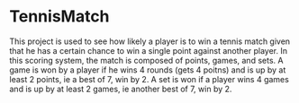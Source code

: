# TennisMatch
This project is used to see how likely a player is to win a tennis match given that he has a certain chance to win a single point against another player. In this scoring system, the match is composed of points, games, and sets. A game is won by a player if he wins 4 rounds (gets 4 poitns) and is up by at least 2 points, ie a best of 7, win by 2. A set is won if a player wins 4 games and is up by at least 2 games, ie another best of 7, win by 2.
